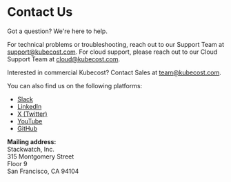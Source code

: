 # Contact Us

Got a question? We're here to help.

For technical problems or troubleshooting, reach out to our Support Team at [support@kubecost.com](mailto:support@kubecost.com). For cloud support, please reach out to our Cloud Support Team at [cloud@kubecost.com](mailto:cloud@kubecost.com).

Interested in commercial Kubecost? Contact Sales at [team@kubecost.com](mailto:team@kubecost.com).

You can also find us on the following platforms:

* [Slack](https://kubecost.com/join-slack)
* [LinkedIn](https://www.linkedin.com/company/kubecost/)
* [X (Twitter)](https://twitter.com/kubecost)
* [YouTube](https://www.youtube.com/channel/UChIoMpeXm85T-kPCW1p9\_PA/featured)
* [GitHub](https://github.com/kubecost)

**Mailing address:**\
Stackwatch, Inc.\
315 Montgomery Street\
Floor 9\
San Francisco, CA 94104
